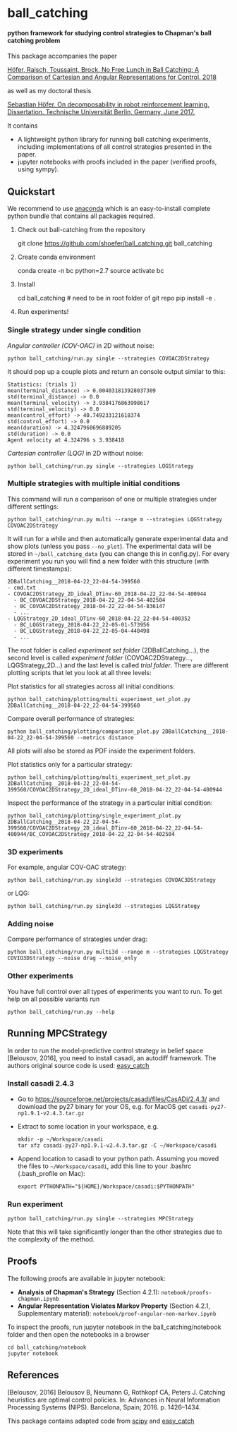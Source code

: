 # ball_catching

#### python framework for studying control strategies to Chapman's ball catching problem

This package accompanies the paper

[Höfer, Raisch, Toussaint, Brock.
No Free Lunch in Ball Catching: A Comparison of Cartesian and Angular Representations for Control.
2018]()

as well as my doctoral thesis

[Sebastian Höfer. On decomposability in robot reinforcement learning. Dissertation. Technische Universität Berlin, Germany, June 2017.](http://dx.doi.org/10.14279/depositonce-6054)

It contains

- A lightweight python library for running ball catching experiments, including implementations of all
  control strategies presented in the paper.
- jupyter notebooks with proofs included in the paper (verified proofs, using sympy).

## Quickstart

We recommend to use [anaconda](https://www.continuum.io/downloads) which is an easy-to-install complete python bundle
that contains all packages required.

1) Check out ball-catching from the repository

    git clone https://github.com/shoefer/ball_catching.git ball_catching

2) Create conda environment

    conda create -n bc python=2.7
    source activate bc

3) Install

    cd ball_catching        # need to be in root folder of git repo
    pip install -e .

4) Run experiments!

### Single strategy under single condition

*Angular controller (COV-OAC)* in 2D without noise:

    python ball_catching/run.py single --strategies COVOAC2DStrategy

It should pop up a couple plots and return an console output similar to this:

    Statistics: (trials 1)
    mean(terminal_distance) -> 0.004031813928037309
    std(terminal_distance) -> 0.0
    mean(terminal_velocity) -> 3.9384176863998617
    std(terminal_velocity) -> 0.0
    mean(control_effort) -> 40.749233121618374
    std(control_effort) -> 0.0
    mean(duration) -> 4.3247960696889205
    std(duration) -> 0.0
    Agent velocity at 4.324796 s 3.938418

*Cartesian controller (LQG)* in 2D without noise:

    python ball_catching/run.py single --strategies LQGStrategy

### Multiple strategies with multiple initial conditions

This command will run a comparison of one or multiple strategies under different settings:

    python ball_catching/run.py multi --range m --strategies LQGStrategy COVOAC2DStrategy

It will run for a while and then automatically generate experimental data and show plots (unless you pass
```--no_plot```). The experimental data will be stored in ```~/ball_catching_data``` (you can change this in config.py).
For every experiment you run you will find a new folder with this structure (with different timestamps):

    2DBallCatching__2018-04-22_22-04-54-399560
    - cmd.txt
    - COVOAC2DStrategy_2D_ideal_DTinv-60_2018-04-22_22-04-54-400944
      - BC_COVOAC2DStrategy_2018-04-22_22-04-54-402504
      - BC_COVOAC2DStrategy_2018-04-22_22-04-54-836147
      - ...
    - LQGStrategy_2D_ideal_DTinv-60_2018-04-22_22-04-54-400352
      - BC_LQGStrategy_2018-04-22_22-05-01-573956
      - BC_LQGStrategy_2018-04-22_22-05-04-440498
      - ...

The root folder is called *experiment set folder* (2DBallCatching...),
the second level is called *experiment folder* (COVOAC2DStrategy..., LQGStrategy_2D...) and the last level is called
*trial folder*. There are different plotting scripts that let you look at all three levels:

Plot statistics for all strategies across all initial conditions:

    python ball_catching/plotting/multi_experiment_set_plot.py 2DBallCatching__2018-04-22_22-04-54-399560

Compare overall performance of strategies:

    python ball_catching/plotting/comparison_plot.py 2DBallCatching__2018-04-22_22-04-54-399560 --metrics distance

All plots will also be stored as PDF inside the experiment folders.

Plot statistics only for a particular strategy:

    python ball_catching/plotting/multi_experiment_set_plot.py 2DBallCatching__2018-04-22_22-04-54-399560/COVOAC2DStrategy_2D_ideal_DTinv-60_2018-04-22_22-04-54-400944

Inspect the performance of the strategy in a particular initial condition:

    python ball_catching/plotting/single_experiment_plot.py 2DBallCatching__2018-04-22_22-04-54-399560/COVOAC2DStrategy_2D_ideal_DTinv-60_2018-04-22_22-04-54-400944/BC_COVOAC2DStrategy_2018-04-22_22-04-54-402504

### 3D experiments

For example, angular COV-OAC strategy:

    python ball_catching/run.py single3d --strategies COVOAC3DStrategy

or LQG:

    python ball_catching/run.py single3d --strategies LQGStrategy

### Adding noise

Compare performance of strategies under drag:

    python ball_catching/run.py multi3d --range m --strategies LQGStrategy COVIO3DStrategy --noise drag --noise_only

### Other experiments

You have full control over all types of experiments you want to run. To get help on all possible variants run

    python ball_catching/run.py --help

## Running MPCStrategy

In order to run the model-predictive control strategy in belief space [Belousov, 2016], you need to install casadi,
an autodiff framework. The authors original source code is used: [easy_catch](https://github.com/b4be1/easy_catch)

### Install casadi 2.4.3

- Go to https://sourceforge.net/projects/casadi/files/CasADi/2.4.3/ and download the py27 binary for your OS, e.g.
  for MacOS get ```casadi-py27-np1.9.1-v2.4.3.tar.gz```

- Extract to some location in your workspace, e.g.

      mkdir -p ~/Workspace/casadi
      tar xfz casadi-py27-np1.9.1-v2.4.3.tar.gz -C ~/Workspace/casadi

- Append location to casadi to your python path. Assuming you moved the files to
  ```~/Workspace/casadi```, add this line to your .bashrc (.bash_profile on Mac):

      export PYTHONPATH="${HOME}/Workspace/casadi:$PYTHONPATH"

### Run experiment

    python ball_catching/run.py single --strategies MPCStrategy

Note that this will take significantly longer than the other strategies due to the complexity of the method.

## Proofs

The following proofs are available in jupyter notebook:

- **Analysis of Chapman's Strategy** (Section 4.2.1): ```notebook/proofs-chapman.ipynb```
- **Angular Representation Violates Markov Property** (Section 4.2.1, Supplementary material): ```notebook/proof-angular-non-markov.ipynb```

To inspect the proofs, run jupyter notebook in the ball_catching/notebook folder and then open the notebooks in a browser

    cd ball_catching/notebook
    jupyter notebook


## References

[Belousov, 2016] Belousov B, Neumann G, Rothkopf CA, Peters J. Catching heuristics are optimal control policies. In: Advances in Neural Information Processing Systems (NIPS). Barcelona, Spain; 2016. p. 1426–1434.

This package contains adapted code from [scipy](http://www.scipy.org) and [easy_catch](https://github.com/b4be1/easy_catch)

